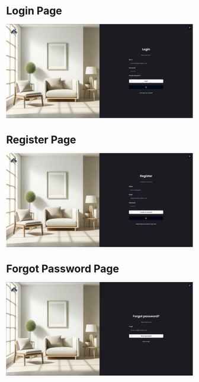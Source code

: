 
# Login Page

![Login](public/login.png)

# Register Page	

![Register](public/register.png)


# Forgot Password Page

![Forgot Password](public/forgot-password.png)
